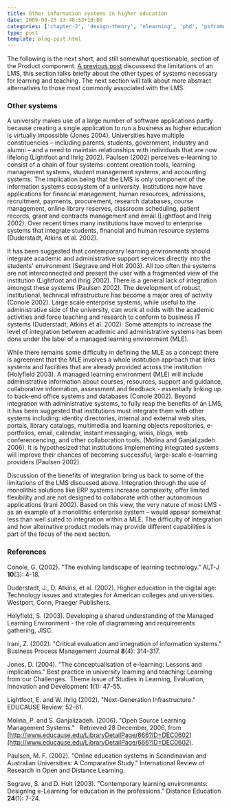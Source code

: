 ```yaml
---
title: Other information systems in higher education
date: 2009-08-23 13:48:53+10:00
categories: ['chapter-2', 'design-theory', 'elearning', 'phd', 'psframework', 'thesis']
type: post
template: blog-post.html
---
```

The following is the next short, and still somewhat questionable, section of the Product component. [A previous post](/blog2/2009/08/23/lms-characteristics-and-limitations/) discussesd the limitations of an LMS, this section talks briefly about the other types of systems necessary for learning and teaching. The next section will talk about more abstract alternatives to those most commonly associated with the LMS.

### Other systems

A university makes use of a large number of software applications partly because creating a single application to run a business as higher education is virtually impossible (Jones 2004). Universities have multiple constituencies – including parents, students, government, industry and alumni – and a need to maintain relationships with individuals that are now lifelong (Lightfoot and Ihrig 2002). Paulsen (2002) perceives e-learning to consist of a chain of four systems: content creation tools, learning management systems, student management systems, and accounting systems. The implication being that the LMS is only component of the information systems ecosystem of a university. Institutions now have applications for financial management, human resources, admissions, recruitment, payments, procurement, research databases, course management, online library reserves, classroom scheduling, patient records, grant and contracts management and email (Lightfoot and Ihrig 2002). Over recent times many institutions have moved to enterprise systems that integrate students, financial and human resource systems (Duderstadt, Atkins et al. 2002).

It has been suggested that contemporary learning environments should integrate academic and administrative support services directly into the students' environment (Segrave and Holt 2003). All too often the systems are not interconnected and present the user with a fragmented view of the institution (Lightfoot and Ihrig 2002). There is a general lack of integration amongst these systems (Paulsen 2002). The development of robust, institutional, technical infrastructure has become a major area of activity (Conole 2002). Large scale enterprise systems, while useful to the administrative side of the university, can work at odds with the academic activities and force teaching and research to conform to business IT systems (Duderstadt, Atkins et al. 2002). Some attempts to increase the level of integration between academic and administrative systems has been done under the label of a managed learning environment (MLE).

While there remains some difficulty in defining the MLE as a concept there is agreement that the MLE involves a whole institution approach that links systems and facilities that are already provided across the institution (Holyfield 2003). A managed learning environment (MLE) will include administrative information about courses, resources, support and guidance, collaborative information, assessment and feedback - essentially linking up to back-end office systems and databases (Conole 2002). Beyond integration with administrative systems, to fully reap the benefits of an LMS, it has been suggested that institutions must integrate them with other systems including: identity directories, internal and external web sites, portals, library catalogs, multimedia and learning objects repositories, e-portfolios, email, calendar, instant messaging, wikis, blogs, web conferencencing, and other collaboration tools. (Molina and Ganjalizadeh 2006). It is hypothesized that institutions implementing integrated systems will improve their chances of becoming successful, large-scale e-learning providers (Paulsen 2002).

Discussion of the benefits of integration bring us back to some of the limitations of the LMS discussed above. Integration through the use of monolithic solutions like ERP systems increase complexity, offer limited flexibility and are not designed to collaborate with other autonomous applications (Irani 2002). Based on this view, the very nature of most LMS - as an example of a monolithic enterprise system – would appear somewhat less than well suited to integration within a MLE. The difficulty of integration and how alternative product models may provide different capabilities is part of the focus of the next section.

### References

Conole, G. (2002). "The evolving landscape of learning technology." ALT-J **10**(3): 4-18.

Duderstadt, J., D. Atkins, et al. (2002). Higher education in the digital age: Technology issues and strategies for American colleges and universities. Westport, Conn, Praeger Publishers.

Holyfield, S. (2003). Developing a shared understanding of the Managed Learning Environment - the role of diagramming and requirements gathering, JISC.

Irani, Z. (2002). "Critical evaluation and integration of information systems." Business Process Management Journal **8**(4): 314-317.

Jones, D. (2004). "The conceptualisation of e-learning: Lessons and implications." Best practice in university learning and teaching: Learning from our Challenges.  Theme issue of Studies in Learning, Evaluation, Innovation and Development **1**(1): 47-55.

Lightfoot, E. and W. Ihrig (2002). "Next-Generation Infrastructure." EDUCAUSE Review: 52-61.

Molina, P. and S. Ganjalizadeh. (2006). "Open Source Learning Management Systems."   Retrieved 28 December, 2006, from [http://www.educause.edu/LibraryDetailPage/666?ID=DEC0602](http://www.educause.edu/LibraryDetailPage/666?ID=DEC0602).

Paulsen, M. F. (2002). "Online education systems in Scandinavian and Australian Universities: A Comparative Study." International Review of Research in Open and Distance Learning.

Segrave, S. and D. Holt (2003). "Contemporary learning environments: Designing e-Learning for education in the professions." Distance Education **24**(1): 7-24.